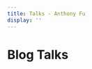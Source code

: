 ```yaml
---
title: Talks - Anthony Fu
display: ''
---
```


<div class="prose m-auto mb-8 select-none">
  <h1 class="mb-0">
    <router-link to="/posts" class="opacity-20 hover:opacity-50 !border-none !font-400">Blog</router-link>
    Talks
  </h1>
</div>

<ClientOnly>
  <Plum/>
</ClientOnly>

<ListPosts type="talk"/>
